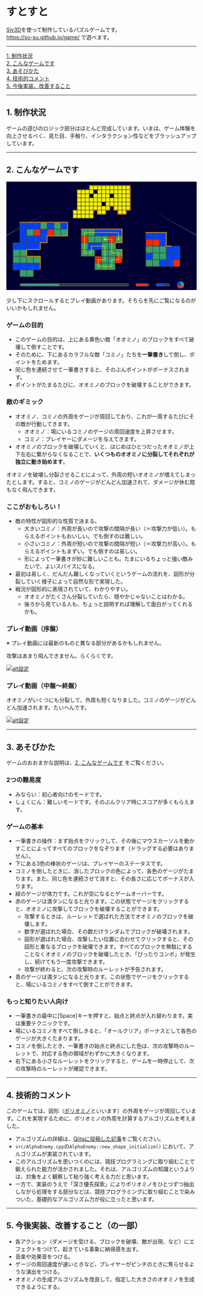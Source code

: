 # すとすと

[Siv3D](https://siv3d.github.io/ja-jp/)を使って制作しているパズルゲームです。  
https://so-su.github.io/game/ で遊べます。

 ___
[1. 制作状況](#anchor1)  
[2. こんなゲームです](#anchor2)  
[3. あそびかた](#anchor3)  
[4. 技術的コメント](#anchor4)  
[5. 今後実装、改善すること](#anchor5)  
___

<a id="anchor1"></a>

## 1. 制作状況
ゲームの遊びのロジック部分はほとんど完成しています。いまは、ゲーム体験を向上させるべく、見た目、手触り、インタラクション性などをブラッシュアップしています。

___

<a id="anchor2"></a>

## 2. こんなゲームです
![ゲーム画面](/screenshot/game.png) 

少し下にスクロールするとプレイ動画があります。そちらを先にご覧になるのがいいかもしれません。

### ゲームの目的
- このゲームの目的は、上にある黄色い敵「オオミノ」のブロックをすべて破壊して倒すことです。
- そのために、下にあるカラフルな敵「コミノ」たちを**一筆書き**して倒し、ポイントをためます。
- 同じ色を連続させて一筆書きすると、そのぶんポイントがボーナスされます。
- ポイントがたまるたびに、オオミノのブロックを破壊することができます。

### 敵のギミック
- オオミノ、コミノの外周をゲージが周回しており、これが一周するたびにその敵が行動してきます。
    - オオミノ：場にいるコミノのゲージの周回速度を上昇させます。
    - コミノ：プレイヤーにダメージを与えてきます。
- オオミノのブロックを破壊していくと、はじめはひとつだったオオミノが上下左右に繋がらなくなることで、**いくつものオオミノに分裂してそれぞれが独立に動き始めます**。

オオミノを破壊し分裂させることによって、外周の短いオオミノが増えてしまったとします。すると、コミノのゲージがどんどん加速されて、ダメージが休む間もなく飛んできます。

### ここがおもしろい！
- 敵の特性が図形的な性質で決まる。
    - 大きいコミノ：外周が長いので攻撃の間隔が長い（＝攻撃力が低い）。もらえるポイントもおいしい。でも倒すのは難しい。
    - 小さいコミノ：外周が短いので攻撃の間隔が短い（＝攻撃力が高い）。もらえるポイントもまずい。でも倒すのは易しい。
    - 形によって一筆書きが妙に難しいことも。たまにいるちょっと強い敵みたいで、よいスパイスになる。
- 最初は易しく、だんだん難しくなっていくというゲームの流れを、図形が分裂していく様子によって自然な形で実現した。
- 戦況が図形的に表現されていて、わかりやすい。
    - オオミノがたくさん分裂していたら、穏やかじゃないことはわかる。
    - 後ろから見ている人も、ちょっと説明すれば理解して面白がってくれるかも。

### プレイ動画（序盤）
※ プレイ動画には最新のものと異なる部分があるかもしれません。

攻撃はあまり飛んできません。らくらくです。

[![alt設定](http://img.youtube.com/vi/33_ESOgU-yA/0.jpg)](https://www.youtube.com/watch?v=33_ESOgU-yA)

### プレイ動画（中盤〜終盤）
オオミノがいくつにも分裂して、外周も短くなりました。コミノのゲージがどんどん加速されます。たいへんです。

[![alt設定](http://img.youtube.com/vi/2PbQYQx4dzE/0.jpg)](https://www.youtube.com/watch?v=2PbQYQx4dzE)

<a id="anchor3"></a>

___

## 3. あそびかた
ゲームのおおまかな説明は、[2. こんなゲームです](#anchor2) をご覧ください。

### 2つの難易度
- みならい：初心者向けのモードです。
- しょくにん：難しいモードです。そのぶんクリア時にスコアが多くもらえます。

### ゲームの基本
- 一筆書きの操作：まず始点をクリックして、その後にマウスカーソルを動かすことによってすべてのブロックをなぞります（ドラッグする必要はありません）。
- 下にある3色の棒状のゲージは、プレイヤーのステータスです。
- コミノを倒したときに、消したブロックの色によって、各色のゲージがたまります。また、同じ色を連続させて消すと、その長さに応じてボーナスが入ります。
- 緑のゲージが体力です。これが空になるとゲームオーバーです。
- 赤のゲージは満タンになると光ります。この状態でゲージをクリックすると、オオミノに攻撃してブロックを破壊することができます。
    - 攻撃するときは、ルーレットで選ばれた方法でオオミノのブロックを破壊します。
    - 数字が選ばれた場合、その数だけランダムでブロックが破壊されます。
    - 図形が選ばれた場合、攻撃したい位置に合わせてクリックすると、その図形と重なるブロックを破壊できます。すべてのブロックを無駄にすることなくオオミノのブロックを破壊したとき、「ぴったりコンボ」が発生し、続けてもう一度攻撃できます。
    - 攻撃が終わると、次の攻撃時のルーレットが予告されます。
- 青のゲージは満タンになると光ります。この状態でゲージをクリックすると、場にいるコミノをすべて倒すことができます。

### もっと知りたい人向け
- 一筆書きの最中に[Space]キーを押すと、始点と終点が入れ替わります。実は重要テクニックです。
- 場にいるコミノをすべて倒しきると、「オールクリア」ボーナスとして各色のゲージが大きくたまります。
- コミノを倒したとき、一筆書きの始点と終点にした色は、次の攻撃時のルーレットで、対応する色の領域がわずかに大きくなります。
- 右下にある小さなルーレットをクリックすると、ゲームを一時停止して、次の攻撃時のルーレットが確認できます。

<a id="anchor4"></a>

___

## 4. 技術的コメント
このゲームでは、図形（[ポリオミノ](https://ja.wikipedia.org/wiki/ポリオミノ)といいます）の外周をゲージが周回しています。これを実現するために、ポリオミノの外周を計算するアルゴリズムを考えました。
- アルゴリズムの詳細は、[Qiitaに投稿した記事](https://qiita.com/koikuchisauce/items/c3e2e577a144774505b5)をご覧ください。
- `src/AlphaEnemy.cpp`の`AlphaEnemy::new_shape_initialize()` において、アルゴリズムが実装されています。
- このアルゴリズムを思いつくのには、競技プログラミングに取り組むことで鍛えられた能力が活かされました。それは、アルゴリズムの知識というよりは、対象をよく観察して粘り強く考える力だと思います。
- 一方で、実装のうえで「深さ優先探索」によりポリオミノをひとつずつ抽出しながら処理をする部分などは、競技プログラミングに取り組むことで染みついた、基礎的なアルゴリズム力が役に立ったと思います。

<a id="anchor5"></a>

___

## 5. 今後実装、改善すること（の一部）
- 各アクション（ダメージを受ける、ブロックを破壊、敵が出現、など）にエフェクトをつけて、起きている事象に納得感を出す。
- 音楽や効果音をつける。
- ゲージの周回速度が速いときなど、プレイヤーがピンチのときに焦らせるような演出をつける。
- オオミノの生成アルゴリズムを改良して、指定した大きさのオオミノを生成できるようにする。